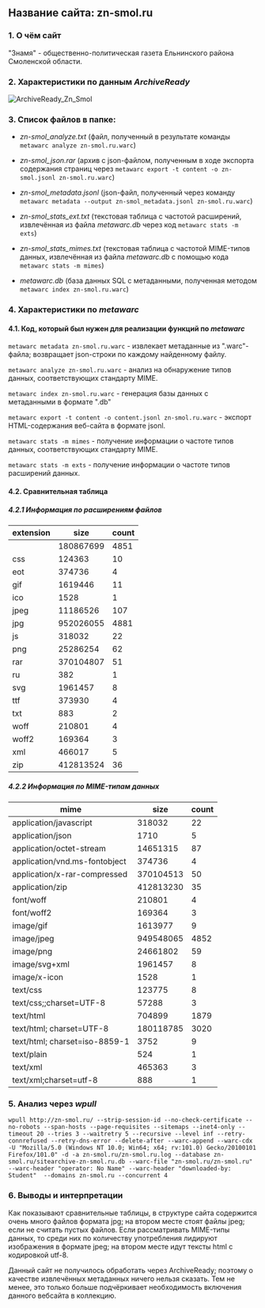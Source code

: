 ## Название сайта: zn-smol.ru

### 1. О чём сайт

"Знамя" - общественно-политическая газета Ельнинского района Смоленской области.

### 2. Характеристики по данным *ArchiveReady*
![ArchiveReady_Zn_Smol](https://github.com/DukeNukem4ever/DemoGit/assets/31654733/9e5d0f16-7a5e-4cb1-b34a-069d2ab8fa02)

### 3. Список файлов в папке:

* *zn-smol_analyze.txt* (файл, полученный в результате команды `metawarc analyze zn-smol.ru.warc`)

* *zn-smol_json.rar* (архив с json-файлом, полученным в ходе экспорта содержания страниц через `metawarc export -t content -o zn-smol.jsonl zn-smol.ru.warc`)

* *zn-smol_metadata.jsonl* (json-файл, полученный через команду `metawarc metadata --output zn-smol_metadata.jsonl zn-smol.ru.warc`)

* *zn-smol_stats_ext.txt* (текстовая таблица с частотой расширений, извлечённая из файла *metawarc.db* через код `metawarc stats -m exts`)

* *zn-smol_stats_mimes.txt* (текстовая таблица с частотой MIME-типов данных, извлечённая из файла *metawarc.db* с помощью кода `metawarc stats -m mimes`)

* *metawarc.db* (база данных SQL с метаданными, полученная методом `metawarc index zn-smol.ru.warc`)

### 4. Характеристики по *metawarc*

#### 4.1. Код, который был нужен для реализации функций по *metawarc*

`metawarc metadata zn-smol.ru.warc` - извлекает метаданные из ".warc"-файла; возвращает json-строки по каждому найденному файлу.

`metawarc analyze zn-smol.ru.warc` - анализ на обнаружение типов данных, соответствующих стандарту MIME.

`metawarc index zn-smol.ru.warc` - генерация базы данных с метаданными в формате ".db"

`metawarc export -t content -o content.jsonl zn-smol.ru.warc` - экспорт HTML-содержания веб-сайта в формате jsonl.

`metawarc stats -m mimes` - получение информации о частоте типов данных, соответствующих стандарту MIME.

`metawarc stats -m exts` - получение информации о частоте типов расширений данных.

#### 4.2. Сравнительная таблица

##### 4.2.1 Информация по расширениям файлов

| extension | size      | count |
|-----------|-----------|-------|
|           | 180867699 |  4851 |
| css       | 124363    |    10 |
| eot       | 374736    |     4 |
| gif       | 1619446   |    11 |
| ico       | 1528      |     1 |
| jpeg      | 11186526  |   107 |
| jpg       | 952026055 |  4881 |
| js        | 318032    |    22 |
| png       | 25286254  |    62 |
| rar       | 370104807 |    51 |
| ru        | 382       |     1 |
| svg       | 1961457   |     8 |
| ttf       | 373930    |     4 |
| txt       | 883       |     2 |
| woff      | 210801    |     4 |
| woff2     | 169364    |     3 |
| xml       | 466017    |     5 |
| zip       | 412813524 |    36 |

##### 4.2.2 Информация по MIME-типам данных

| mime                          | size      | count |
|-------------------------------|-----------|-------|
| application/javascript        | 318032    |    22 |
| application/json              | 1710      |     5 |
| application/octet-stream      | 14651315  |    87 |
| application/vnd.ms-fontobject | 374736    |     4 |
| application/x-rar-compressed  | 370104513 |    50 |
| application/zip               | 412813230 |    35 |
| font/woff                     | 210801    |     4 |
| font/woff2                    | 169364    |     3 |
| image/gif                     | 1613977   |     9 |
| image/jpeg                    | 949548065 |  4852 |
| image/png                     | 24661802  |    59 |
| image/svg+xml                 | 1961457   |     8 |
| image/x-icon                  | 1528      |     1 |
| text/css                      | 123775    |     8 |
| text/css;;charset=UTF-8       | 57288     |     3 |
| text/html                     | 704899    |  1879 |
| text/html; charset=UTF-8      | 180118785 |  3020 |
| text/html; charset=iso-8859-1 | 3752      |     9 |
| text/plain                    | 524       |     1 |
| text/xml                      | 465363    |     3 |
| text/xml;charset=utf-8        | 888       |     1 |

### 5. Анализ через *wpull*

`wpull http://zn-smol.ru/ --strip-session-id --no-check-certificate --no-robots --span-hosts --page-requisites --sitemaps --inet4-only --timeout 20 --tries 3 --waitretry 5 --recursive --level inf --retry-connrefused --retry-dns-error --delete-after --warc-append --warc-cdx -U "Mozilla/5.0 (Windows NT 10.0; Win64; x64; rv:101.0) Gecko/20100101 Firefox/101.0" -d -a zn-smol.ru/zn-smol.ru.log --database zn-smol.ru/sitearchive-zn-smol.ru.db --warc-file "zn-smol.ru/zn-smol.ru" --warc-header "operator: No Name" --warc-header "downloaded-by: Student"  --domains zn-smol.ru --concurrent 4`

### 6. Выводы и интерпретации

Как показывают сравнительные таблицы, в структуре сайта содержится очень много файлов формата jpg; на втором месте стоят файлы jpeg; если не считать пустых файлов. Если рассматривать MIME-типы данных, то среди них по количеству употребления лидируют изображения в формате jpeg; на втором месте идут тексты html с кодировкой utf-8.

Данный сайт не получилось обработать через ArchiveReady; поэтому о качестве извлечённых метаданных ничего нельзя сказать. Тем не менее, это только больше подчёркивает необходимость включения данного вебсайта в коллекцию.
